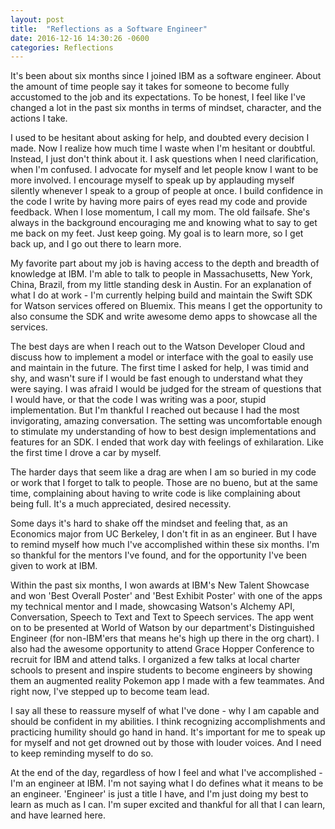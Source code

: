 ```yaml
---
layout: post
title:  "Reflections as a Software Engineer"
date: 2016-12-16 14:30:26 -0600
categories: Reflections
---
```


It\'s been about six months since I joined IBM as a software engineer. About the amount of time people say it takes for someone to become fully accustomed to the job and its expectations. To be honest, I feel like I\'ve changed a lot in the past six months in terms of mindset, character, and the actions I take.

I used to be hesitant about asking for help, and doubted every decision I made. Now I realize how much time I waste when I\'m hesitant or doubtful. Instead, I just don\'t think about it. I ask questions when I need clarification, when I\'m confused. I advocate for myself and let people know I want to be more involved. I encourage myself to speak up by applauding myself silently whenever I speak to a group of people at once. I build confidence in the code I write by having more pairs of eyes read my code and provide feedback. When I lose momentum, I call my mom. The old failsafe. She\'s always in the background encouraging me and knowing what to say to get me back on my feet. Just keep going. My goal is to learn more, so I get back up, and I go out there to learn more.

My favorite part about my job is having access to the depth and breadth of knowledge at IBM. I\'m able to talk to people in Massachusetts, New York, China, Brazil, from my little standing desk in Austin. For an explanation of what I do at work - I\'m currently helping build and maintain the Swift SDK for Watson services offered on Bluemix. This means I get the opportunity to also consume the SDK and write awesome demo apps to showcase all the services.

The best days are when I reach out to the Watson Developer Cloud and discuss how to implement a model or interface with the goal to easily use and maintain in the future. The first time I asked for help, I was timid and shy, and wasn\'t sure if I would be fast enough to understand what they were saying. I was afraid I would be judged for the stream of questions that I would have, or that the code I was writing was a poor, stupid implementation. But I\'m thankful I reached out because I had the most invigorating, amazing conversation. The setting was uncomfortable enough to stimulate my understanding of how to best design implementations and features for an SDK. I ended that work day with feelings of exhilaration. Like the first time I drove a car by myself.

The harder days that seem like a drag are when I am so buried in my code or work that I forget to talk to people. Those are no bueno, but at the same time, complaining about having to write code is like complaining about being full. It\'s a much appreciated, desired necessity.

Some days it\'s hard to shake off the mindset and feeling that, as an Economics major from UC Berkeley, I don\'t fit in as an engineer. But I have to remind myself how much I\'ve accomplished within these six months. I\'m so thankful for the mentors I\'ve found, and for the opportunity I\'ve been given to work at IBM.

Within the past six months, I won awards at IBM\'s New Talent Showcase and won \'Best Overall Poster\' and \'Best Exhibit Poster\' with one of the apps my technical mentor and I made, showcasing Watson\'s Alchemy API, Conversation, Speech to Text and Text to Speech services. The app went on to be presented at World of Watson by our department\'s Distinguished Engineer (for non-IBM\'ers that means he\'s high up there in the org chart). I also had the awesome opportunity to attend Grace Hopper Conference to recruit for IBM and attend talks. I organized a few talks at local charter schools to present and inspire students to become engineers by showing them an augmented reality Pokemon app I made with a few teammates. And right now, I\'ve stepped up to become team lead.

I say all these to reassure myself of what I\'ve done - why I am capable and should be confident in my abilities. I think recognizing accomplishments and practicing humility should go hand in hand. It\'s important for me to speak up for myself and not get drowned out by those with louder voices. And I need to keep reminding myself to do so.

At the end of the day, regardless of how I feel and what I\'ve accomplished - I\'m an engineer at IBM. I\'m not saying what I do defines what it means to be an engineer. \'Engineer\' is just a title I have, and I\'m just doing my best to learn as much as I can. I\'m super excited and thankful for all that I can learn, and have learned here.
